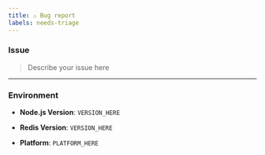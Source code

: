```yaml
---
title: ⚠️ Bug report
labels: needs-triage
---
```


### Issue

<!--
Thanks for wanting to report an issue you've found in node_redis. Please delete
this text and fill in the template below. Please note that the issue tracker is only
for bug reports or feature requests. 

If you have a question, please ask it on Stack Overflow using the `node-redis` tag.

Note that it will be much easier to fix the issue if a test case that reproduces
the problem is provided. It is of course not always possible to reduce your code
with a small test case, but it's highly appreciated to have as much data as possible.
-->

> Describe your issue here


---

### Environment

<!-- e.g. "node --version" -->
 - **Node.js Version**: `VERSION_HERE`
 
<!-- e.g. "redis-server --version" -->
 - **Redis Version**: `VERSION_HERE`
 
<!-- e.g. Windows 10, Mac OSX 10.15.2 -->
 - **Platform**: `PLATFORM_HERE`

